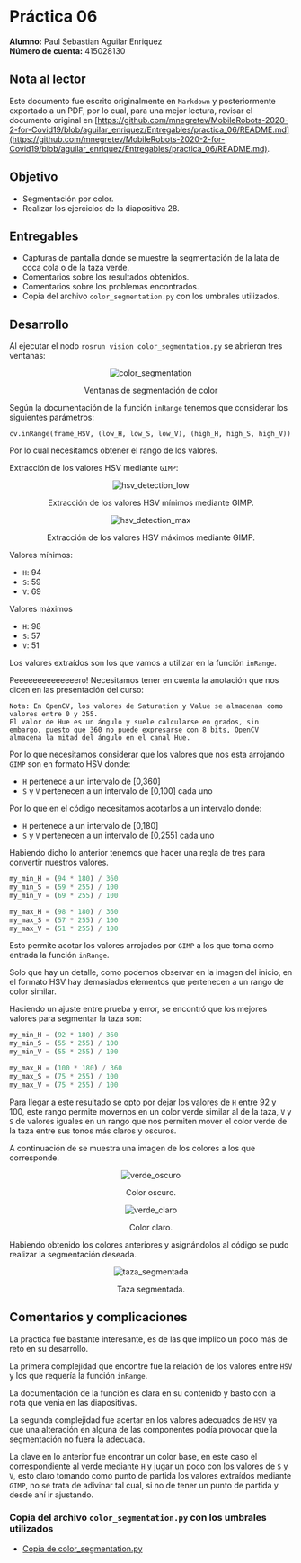 # Práctica 06

**Alumno:** Paul Sebastian Aguilar Enriquez <br>
**Número de cuenta:** 415028130

## Nota al lector

Este documento fue escrito originalmente en `Markdown` y posteriormente exportado a un PDF, por lo cual, para una mejor lectura, revisar el documento original en [https://github.com/mnegretev/MobileRobots-2020-2-for-Covid19/blob/aguilar_enriquez/Entregables/practica_06/README.md](https://github.com/mnegretev/MobileRobots-2020-2-for-Covid19/blob/aguilar_enriquez/Entregables/practica_06/README.md).

## Objetivo

- Segmentación por color.
- Realizar los ejercicios de la diapositiva 28.

## Entregables

- Capturas de pantalla donde se muestre la segmentación de la lata de coca cola o de la taza verde.
- Comentarios sobre los resultados obtenidos.
- Comentarios sobre los problemas encontrados.
- Copia del archivo `color_segmentation.py` con los umbrales utilizados.

## Desarrollo

Al ejecutar el nodo `rosrun vision color_segmentation.py` se abrieron tres ventanas:

<div align="center">

![color_segmentation](./img/practica_06_01.png)

Ventanas de segmentación de color

</div>

Según la documentación de la función `inRange` tenemos que considerar los siguientes parámetros:

`cv.inRange(frame_HSV, (low_H, low_S, low_V), (high_H, high_S, high_V))`

Por lo cual necesitamos obtener el rango de los valores.

Extracción de los valores HSV mediante `GIMP`:

<div align="center">

![hsv_detection_low](./img/practica_06_02.png)

Extracción de los valores HSV mínimos mediante GIMP.

![hsv_detection_max](./img/practica_06_03.png)

Extracción de los valores HSV máximos mediante GIMP.

</div>

Valores mínimos:

- `H`: 94
- `S`: 59
- `V`: 69

Valores máximos

- `H`: 98
- `S`: 57
- `V`: 51

Los valores extraídos son los que vamos a utilizar en la función `inRange`.

Peeeeeeeeeeeeeero! Necesitamos tener en cuenta la anotación que nos dicen en las presentación del curso:

~~~
Nota: En OpenCV, los valores de Saturation y Value se almacenan como valores entre 0 y 255.
El valor de Hue es un ángulo y suele calcularse en grados, sin embargo, puesto que 360 no puede expresarse con 8 bits, OpenCV almacena la mitad del ángulo en el canal Hue.
~~~

Por lo que necesitamos considerar que los valores que nos esta arrojando `GIMP` son en formato
HSV donde:

- `H` pertenece a un intervalo de [0,360]
- `S` y `V` pertenecen a un intervalo de [0,100] cada uno

Por lo que en el código necesitamos acotarlos a un intervalo donde:

- `H` pertenece a un intervalo de [0,180]
- `S` y `V` pertenecen a un intervalo de [0,255] cada uno

Habiendo dicho lo anterior tenemos que hacer una regla de tres para convertir nuestros valores.

```python
my_min_H = (94 * 180) / 360
my_min_S = (59 * 255) / 100
my_min_V = (69 * 255) / 100

my_max_H = (98 * 180) / 360
my_max_S = (57 * 255) / 100
my_max_V = (51 * 255) / 100
```

Esto permite acotar los valores arrojados por `GIMP` a los que toma como entrada la función `inRange`.

Solo que hay un detalle, como podemos observar en la imagen del inicio, en el formato HSV hay demasiados elementos que pertenecen a un rango de color similar.

Haciendo un ajuste entre prueba y error, se encontró que los mejores valores para segmentar la taza son:

```python
my_min_H = (92 * 180) / 360
my_min_S = (55 * 255) / 100
my_min_V = (55 * 255) / 100

my_max_H = (100 * 180) / 360
my_max_S = (75 * 255) / 100
my_max_V = (75 * 255) / 100
```

Para llegar a este resultado se opto por dejar los valores de `H` entre 92 y 100, este rango permite movernos en un color verde similar al de la taza, `V` y `S` de valores iguales en un rango que nos permiten mover el color verde de la taza entre sus tonos más claros y oscuros.

A continuación de se muestra una imagen de los colores a los que corresponde.

<div align="center">

![verde_oscuro](./img/practica_06_04.png)

Color oscuro.

![verde_claro](./img/practica_06_05.png)

Color claro.

</div>

Habiendo obtenido los colores anteriores y asignándolos al código se pudo realizar la segmentación deseada.

<div align="center">

![taza_segmentada](./img/practica_06_06.png)

Taza segmentada.

</div>

## Comentarios y complicaciones

La practica fue bastante interesante, es de las que implico un poco más de reto en su desarrollo.

La primera complejidad que encontré fue la relación de los valores entre `HSV` y los que requería la función `inRange`.

La documentación de la función es clara en su contenido y basto con la nota que venia en las diapositivas.

La segunda complejidad fue acertar en los valores adecuados de `HSV` ya que una alteración en alguna de las componentes podía provocar que la segmentación no fuera la adecuada.

La clave en lo anterior fue encontrar un color base, en este caso el correspondiente al verde mediante `H` y jugar un poco con los valores de `S` y `V`, esto claro tomando como punto de partida los valores extraídos mediante `GIMP`, no se trata de adivinar tal cual, si no de tener un punto de partida y desde ahí ir ajustando.

### Copia del archivo `color_segmentation.py` con los umbrales utilizados

- [Copia de color_segmentation.py](./color_segmentation.py)
